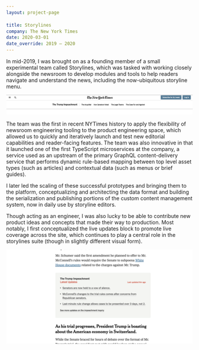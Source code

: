 ```yaml
---
layout: project-page

title: Storylines
company: The New York Times
date: 2020-03-01
date_override: 2019 – 2020
---
```


In mid-2019, I was brought on as a founding member of a small experimental team called Storylines, which was tasked with working closely alongside the newsroom to develop modules and tools to help readers navigate and understand the news, including the now-ubiquitous storyline menu.

![Storylines menu](/assets/images/portfolio/nytimes-storylines/storylines-menu.png)

The team was the first in recent NYTimes history to apply the flexibility of newsroom engineering tooling to the product engineering space, which allowed us to quickly and iteratively launch and test new editorial capabilities and reader-facing features. The team was also innovative in that it launched one of the first TypeScript microservices at the company, a service used as an upstream of the primary GraphQL content-delivery service that performs dynamic rule-based mapping between top level asset types (such as articles) and contextual data (such as menus or brief guides).

I later led the scaling of these successful prototypes and bringing them to the platform, conceptualizing and architecting the data format and building the serialization and publishing portions of the custom content management system, now in daily use by storyline editors.

Though acting as an engineer, I was also lucky to be able to contribute new product ideas and concepts that made their way to production. Most notably, I first conceptualized the live updates block to promote live coverage across the site, which continues to play a central role in the storylines suite (though in slightly different visual form).

![Live updates block](/assets/images/portfolio/nytimes-storylines/live-updates-block.png)
